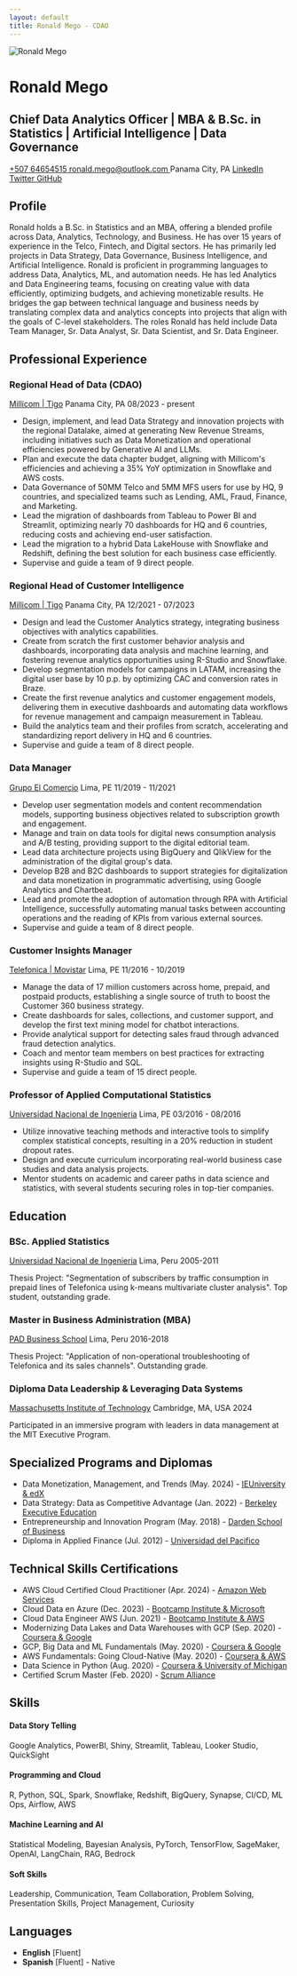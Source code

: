 ```yaml
---
layout: default
title: Ronald Mego - CDAO
---
```


<div class="header-container">
  <img src="{{ site.logo }}" alt="Ronald Mego" class="profile-image">
  <h1>Ronald Mego</h1>
  
  <div class="title-container">
    <h2>Chief Data Analytics Officer | MBA & B.Sc. in Statistics | Artificial Intelligence | Data Governance</h2>
  </div>

  <div class="contact-info">
    <a href="tel:+50764654515" class="contact-item">
      <i class="fas fa-phone"></i> +507 64654515
    </a>
    <a href="mailto:ronald.mego@outlook.com" class="contact-item">
      <i class="fas fa-envelope"></i> ronald.mego@outlook.com
    </a>
    <span class="contact-item">
      <i class="fas fa-map-marker-alt"></i> Panama City, PA
    </span>
    <a href="https://www.linkedin.com/in/ronaldmego/" class="contact-item" target="_blank">
      <i class="fab fa-linkedin"></i> LinkedIn
    </a>
    <a href="https://x.com/MGOData" class="contact-item" target="_blank">
      <i class="fab fa-x-twitter"></i> Twitter
    </a>
    <a href="https://github.com/ronaldmego" class="contact-item" target="_blank">
      <i class="fab fa-github"></i> GitHub
    </a>
  </div>
</div>

## Profile

Ronald holds a B.Sc. in Statistics and an MBA, offering a blended profile across Data, Analytics, Technology, and Business. He has over 15 years of experience in the Telco, Fintech, and Digital sectors. He has primarily led projects in Data Strategy, Data Governance, Business Intelligence, and Artificial Intelligence. Ronald is proficient in programming languages to address Data, Analytics, ML, and automation needs. He has led Analytics and Data Engineering teams, focusing on creating value with data efficiently, optimizing budgets, and achieving monetizable results. He bridges the gap between technical language and business needs by translating complex data and analytics concepts into projects that align with the goals of C-level stakeholders. The roles Ronald has held include Data Team Manager, Sr. Data Analyst, Sr. Data Scientist, and Sr. Data Engineer.

## Professional Experience

<div class="experience-item">
  <div class="experience-header">
    <h3>Regional Head of Data (CDAO)</h3>
    <div class="experience-meta">
      <span class="company"><a href="https://www.millicom.com/" target="_blank">Millicom | Tigo</a></span>
      <span class="location">Panama City, PA</span>
      <span class="period">08/2023 - present</span>
    </div>
  </div>
  <ul>
    <li>Design, implement, and lead Data Strategy and innovation projects with the regional Datalake, aimed at generating New Revenue Streams, including initiatives such as Data Monetization and operational efficiencies powered by Generative AI and LLMs.</li>
    <li>Plan and execute the data chapter budget, aligning with Millicom's efficiencies and achieving a 35% YoY optimization in Snowflake and AWS costs.</li>
    <li>Data Governance of 50MM Telco and 5MM MFS users for use by HQ, 9 countries, and specialized teams such as Lending, AML, Fraud, Finance, and Marketing.</li>
    <li>Lead the migration of dashboards from Tableau to Power BI and Streamlit, optimizing nearly 70 dashboards for HQ and 6 countries, reducing costs and achieving end-user satisfaction.</li>
    <li>Lead the migration to a hybrid Data LakeHouse with Snowflake and Redshift, defining the best solution for each business case efficiently.</li>
    <li>Supervise and guide a team of 9 direct people.</li>
  </ul>
</div>

<div class="experience-item">
  <div class="experience-header">
    <h3>Regional Head of Customer Intelligence</h3>
    <div class="experience-meta">
      <span class="company"><a href="https://www.millicom.com/" target="_blank">Millicom | Tigo</a></span>
      <span class="location">Panama City, PA</span>
      <span class="period">12/2021 - 07/2023</span>
    </div>
  </div>
  <ul>
    <li>Design and lead the Customer Analytics strategy, integrating business objectives with analytics capabilities.</li>
    <li>Create from scratch the first customer behavior analysis and dashboards, incorporating data analysis and machine learning, and fostering revenue analytics opportunities using R-Studio and Snowflake.</li>
    <li>Develop segmentation models for campaigns in LATAM, increasing the digital user base by 10 p.p. by optimizing CAC and conversion rates in Braze.</li>
    <li>Create the first revenue analytics and customer engagement models, delivering them in executive dashboards and automating data workflows for revenue management and campaign measurement in Tableau.</li>
    <li>Build the analytics team and their profiles from scratch, accelerating and standardizing report delivery in HQ and 6 countries.</li>
    <li>Supervise and guide a team of 8 direct people.</li>
  </ul>
</div>

<div class="experience-item">
  <div class="experience-header">
    <h3>Data Manager</h3>
    <div class="experience-meta">
      <span class="company"><a href="https://grupoelcomercio.com.pe/" target="_blank">Grupo El Comercio</a></span>
      <span class="location">Lima, PE</span>
      <span class="period">11/2019 - 11/2021</span>
    </div>
  </div>
  <ul>
    <li>Develop user segmentation models and content recommendation models, supporting business objectives related to subscription growth and engagement.</li>
    <li>Manage and train on data tools for digital news consumption analysis and A/B testing, providing support to the digital editorial team.</li>
    <li>Lead data architecture projects using BigQuery and QlikView for the administration of the digital group's data.</li>
    <li>Develop B2B and B2C dashboards to support strategies for digitalization and data monetization in programmatic advertising, using Google Analytics and Chartbeat.</li>
    <li>Lead and promote the adoption of automation through RPA with Artificial Intelligence, successfully automating manual tasks between accounting operations and the reading of KPIs from various external sources.</li>
    <li>Supervise and guide a team of 8 direct people.</li>
  </ul>
</div>

<div class="experience-item">
  <div class="experience-header">
    <h3>Customer Insights Manager</h3>
    <div class="experience-meta">
      <span class="company"><a href="https://telefonica.com.pe/" target="_blank">Telefonica | Movistar</a></span>
      <span class="location">Lima, PE</span>
      <span class="period">11/2016 - 10/2019</span>
    </div>
  </div>
  <ul>
    <li>Manage the data of 17 million customers across home, prepaid, and postpaid products, establishing a single source of truth to boost the Customer 360 business strategy.</li>
    <li>Create dashboards for sales, collections, and customer support, and develop the first text mining model for chatbot interactions.</li>
    <li>Provide analytical support for detecting sales fraud through advanced fraud detection analytics.</li>
    <li>Coach and mentor team members on best practices for extracting insights using R-Studio and SQL.</li>
    <li>Supervise and guide a team of 15 direct people.</li>
  </ul>
</div>

<div class="experience-item">
  <div class="experience-header">
    <h3>Professor of Applied Computational Statistics</h3>
    <div class="experience-meta">
      <span class="company"><a href="https://portal.uni.edu.pe/" target="_blank">Universidad Nacional de Ingenieria</a></span>
      <span class="location">Lima, PE</span>
      <span class="period">03/2016 - 08/2016</span>
    </div>
  </div>
  <ul>
    <li>Utilize innovative teaching methods and interactive tools to simplify complex statistical concepts, resulting in a 20% reduction in student dropout rates.</li>
    <li>Design and execute curriculum incorporating real-world business case studies and data analysis projects.</li>
    <li>Mentor students on academic and career paths in data science and statistics, with several students securing roles in top-tier companies.</li>
  </ul>
</div>

## Education

<div class="education-item">
  <div class="education-header">
    <h3>BSc. Applied Statistics</h3>
    <div class="education-meta">
      <span class="school"><a href="https://www.credential.net/922f2fe3-2fe4-4233-bbb6-1579ff468aa9" target="_blank">Universidad Nacional de Ingenieria</a></span>
      <span class="location">Lima, Peru</span>
      <span class="period">2005-2011</span>
    </div>
  </div>
  <p class="education-details">
    Thesis Project: "Segmentation of subscribers by traffic consumption in prepaid lines of Telefonica using k-means multivariate cluster analysis". Top student, outstanding grade.
  </p>
</div>

<div class="education-item">
  <div class="education-header">
    <h3>Master in Business Administration (MBA)</h3>
    <div class="education-meta">
      <span class="school"><a href="https://www.credential.net/f953e37b-11e7-4570-89aa-6f21d606132d" target="_blank">PAD Business School</a></span>
      <span class="location">Lima, Peru</span>
      <span class="period">2016-2018</span>
    </div>
  </div>
  <p class="education-details">
    Thesis Project: "Application of non-operational troubleshooting of Telefonica and its sales channels". Outstanding grade.
  </p>
</div>

<div class="education-item">
  <div class="education-header">
    <h3>Diploma Data Leadership & Leveraging Data Systems</h3>
    <div class="education-meta">
      <span class="school"><a href="https://www.credential.net/f6bd85db-4850-4f50-9609-7990eb0aaadc" target="_blank">Massachusetts Institute of Technology</a></span>
      <span class="location">Cambridge, MA, USA</span>
      <span class="period">2024</span>
    </div>
  </div>
  <p class="education-details">
    Participated in an immersive program with leaders in data management at the MIT Executive Program.
  </p>
</div>

## Specialized Programs and Diplomas

<div class="certifications">
  <ul>
    <li>Data Monetization, Management, and Trends (May. 2024) - <a href="https://courses.edx.org/certificates/447c3529a7dc42aa8bf27297a97b0c88" target="_blank">IEUniversity & edX</a></li>
    <li>Data Strategy: Data as Competitive Advantage (Jan. 2022) - <a href="https://certificates.emeritus.org/39607ed0-10b6-4387-be32-5b34af6a5040" target="_blank">Berkeley Executive Education</a></li>
    <li>Entrepreneurship and Innovation Program (May. 2018) - <a href="https://www.credential.net/54b357e1-243e-47ea-a40f-bcfdcfa04b18" target="_blank">Darden School of Business</a></li>
    <li>Diploma in Applied Finance (Jul. 2012) - <a href="https://www.credential.net/322f33cb-ee81-453d-994a-3f81db550be9" target="_blank">Universidad del Pacifico</a></li>
  </ul>
</div>

## Technical Skills Certifications

<div class="certifications">
  <ul>
    <li>AWS Cloud Certified Cloud Practitioner (Apr. 2024) - <a href="https://www.credly.com/badges/b1438ac5-468e-4964-b6ac-2894b7e2204b" target="_blank">Amazon Web Services</a></li>
    <li>Cloud Data en Azure (Dec. 2023) - <a href="https://www.credential.net/f49190f2-99e2-4af9-83a9-26bef312b87f" target="_blank">Bootcamp Institute & Microsoft</a></li>
    <li>Cloud Data Engineer AWS (Jun. 2021) - <a href="https://www.credential.net/141c2476-9e17-4aa3-b82e-1216cf38eead" target="_blank">Bootcamp Institute & AWS</a></li>
    <li>Modernizing Data Lakes and Data Warehouses with GCP (Sep. 2020) - <a href="https://www.coursera.org/account/accomplishments/verify/5Q8B7VDGRSXY" target="_blank">Coursera & Google</a></li>
    <li>GCP, Big Data and ML Fundamentals (May. 2020) - <a href="https://www.coursera.org/account/accomplishments/certificate/RPWJ8S2L8CYW" target="_blank">Coursera & Google</a></li>
    <li>AWS Fundamentals: Going Cloud-Native (May. 2020) - <a href="https://www.coursera.org/account/accomplishments/certificate/R5WQRZF5KLKM" target="_blank">Coursera & AWS</a></li>
    <li>Data Science in Python (Aug. 2020) - <a href="https://www.coursera.org/account/accomplishments/verify/MYX5XU65HP95" target="_blank">Coursera & University of Michigan</a></li>
    <li>Certified Scrum Master (Feb. 2020) - <a href="https://bcert.me/sjvqudqey" target="_blank">Scrum Alliance</a></li>
  </ul>
</div>

## Skills

<div class="skills-section">
  <div class="skill-category">
    <h4>Data Story Telling</h4>
    Google Analytics, PowerBI, Shiny, Streamlit, Tableau, Looker Studio, QuickSight
  </div>

  <div class="skill-category">
    <h4>Programming and Cloud</h4>
    R, Python, SQL, Spark, Snowflake, Redshift, BigQuery, Synapse, CI/CD, ML Ops, Airflow, AWS
  </div>

  <div class="skill-category">
    <h4>Machine Learning and AI</h4>
    Statistical Modeling, Bayesian Analysis, PyTorch, TensorFlow, SageMaker, OpenAI, LangChain, RAG, Bedrock
  </div>

  <div class="skill-category">
    <h4>Soft Skills</h4>
    Leadership, Communication, Team Collaboration, Problem Solving, Presentation Skills, Project Management, Curiosity
  </div>
</div>

## Languages

<div class="languages">
  <ul>
    <li><strong>English</strong> [Fluent]</li>
    <li><strong>Spanish</strong> [Fluent] - Native</li>
  </ul>
</div>